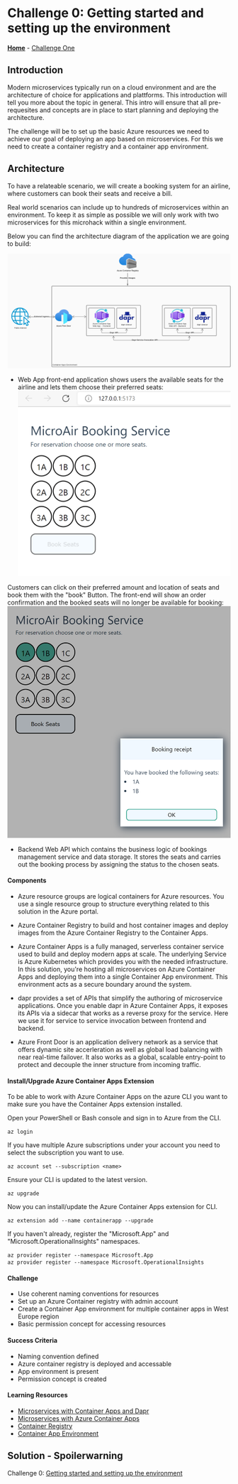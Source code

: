 # Challenge 0: Getting started and setting up the environment

**[Home](../README.md)** - [Challenge One](./01-Build-and-push-locally.md)

## Introduction

Modern microservices typically run on a cloud environment and are the architecture of choice for applications and plattforms. This introduction will tell you more about the topic in general.
This intro will ensure that all pre-requesites and concepts are in place to start planning and deploying the architecture.

The challenge will be to set up the basic Azure resources we need to achieve our goal of deploying an app based on microservices. For this we need to create a container registry and a container app environment.

## Architecture

To have a relateable scenario, we will create a booking system for an airline, where customers can book their seats and receive a bill.

Real world scenarios can include up to hundreds of microservices within an environment. To keep it as simple as possible we will only work with two microservices for this microhack within a single environment.

Below you can find the architecture diagram of the application we are going to build:

![Serverless Architecture](../Images/serverless-architectur-reduced.png)

- Web App front-end application shows users the available seats for the airline and lets them choose their preferred seats:
  ![Frontend Flightbooker](../Images/flightbooker-frontend.png)

Customers can click on their preferred amount and location of seats and book them with the "book" Button. The front-end will show an order confirmation and the booked seats will no longer be available for booking:
![Booking Receipt](../Images/booking-receipt.png)

- Backend Web API which contains the business logic of bookings management service and data storage. It stores the seats and carries out the booking process by assigning the status to the chosen seats.

#### Components

- Azure resource groups are logical containers for Azure resources. You use a single resource group to structure everything related to this solution in the Azure portal.

- Azure Container Registry to build and host container images and deploy images from the Azure Container Registry to the Container Apps.

- Azure Container Apps is a fully managed, serverless container service used to build and deploy modern apps at scale. The underlying Service is Azure Kubernetes which provides you with the needed infrastructure. In this solution, you're hosting all microservices on Azure Container Apps and deploying them into a single Container App environment. This environment acts as a secure boundary around the system.

- dapr provides a set of APIs that simplify the authoring of microservice applications. Once you enable dapr in Azure Container Apps, it exposes its APIs via a sidecar that works as a reverse proxy for the service. Here we use it for service to service invocation between frontend and backend.

- Azure Front Door is an application delivery network as a service that offers dynamic site accerleration as well as global load balancing with near real-time failover.
  It also works as a global, scalable entry-point to protect and decouple the inner structure from incoming traffic.

#### Install/Upgrade Azure Container Apps Extension

To be able to work with Azure Container Apps on the azure CLI you want to make sure you have the Container Apps extension installed.

Open your PowerShell or Bash console and sign in to Azure from the CLI.

```
az login
```

If you have multiple Azure subscriptions under your account you need to select the subscription you want to use.

```
az account set --subscription <name>
```

Ensure your CLI is updated to the latest version.

```
az upgrade
```

Now you can install/update the Azure Container Apps extension for CLI.

```
az extension add --name containerapp --upgrade
```

If you haven't already, register the "Microsoft.App" and "Microsoft.OperationalInsights" namespaces.

```
az provider register --namespace Microsoft.App
az provider register --namespace Microsoft.OperationalInsights
```

#### Challenge

- Use coherent naming conventions for resources
- Set up an Azure Container registry with admin account
- Create a Container App environment for multiple container apps in West Europe region
- Basic permission concept for accessing resources

#### Success Criteria

- Naming convention defined
- Azure container registry is deployed and accessable
- App environment is present
- Permission concept is created

#### Learning Resources

- [Microservices with Container Apps and Dapr](https://docs.microsoft.com/en-us/azure/architecture/example-scenario/serverless/microservices-with-container-apps-dapr)
- [Microservices with Azure Container Apps](https://docs.microsoft.com/en-us/azure/container-apps/microservices)
- [Container Registry](https://docs.microsoft.com/en-us/azure/container-registry/container-registry-get-started-azure-cli)
- [Container App Environment](https://docs.microsoft.com/en-us/azure/container-apps/environment)

## Solution - Spoilerwarning

Challenge 0: [Getting started and setting up the environment](../Solutionguide/00-Getting-started-solution.md)

